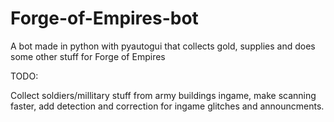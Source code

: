 # Forge-of-Empires-bot
A bot made in python with pyautogui that collects gold, supplies and does some other stuff for Forge of Empires

TODO:

Collect soldiers/millitary stuff from army buildings ingame,
make scanning faster,
add detection and correction for ingame glitches and announcments.



